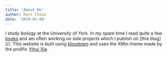 ```yaml
---
title: 'About Me'
author: Matt Chaib
date: '2019-02-04'
---
```


I study biology at the University of York. In my spare time I read quite a few [books](/post/2019/02/04/read-books/) and am often working on side projects which I publish on [this blog] (/). This website is built using [blogdown](https://bookdown.org/yihui/blogdown/) and uses the XMin theme made by the prolific [Yihui Xie](https://yihui.name/en/about/). 
